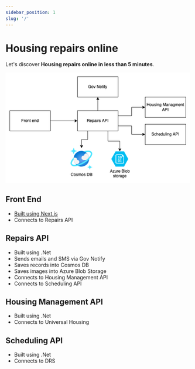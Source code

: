 ```yaml
---
sidebar_position: 1
slug: '/'
---
```


# Housing repairs online

Let's discover **Housing repairs online in less than 5 minutes**.

![Service diagram](/img/housing-repairs-online.drawio.png)

## Front End

- [Built using Next.js](/docs/front-end/frameworks-used)
- Connects to Repairs API

## Repairs API

- Built using .Net
- Sends emails and SMS via Gov Notify
- Saves records into Cosmos DB
- Saves images into Azure Blob Storage
- Connects to Housing Management API
- Connects to Scheduling API

## Housing Management API

- Built using .Net
- Connects to Universal Housing

## Scheduling API

- Built using .Net
- Connects to DRS

